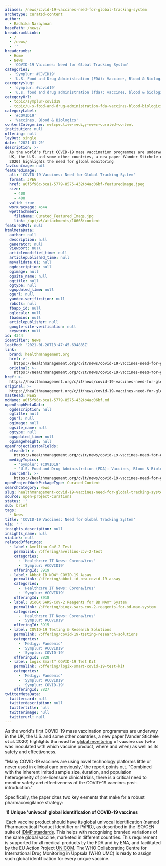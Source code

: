 ```yaml
---
aliases: /news/covid-19-vaccines-need-for-global-tracking-system
archetype: curated-content
author:
  - Radhika Narayanan
basePath: /news/
breadcrumbLinks:
  - /
  - /news/
  - ''
breadcrumbs:
  - Home
  - News
  - 'COVID-19 Vaccines: Need for Global Tracking System'
categories:
  - 'Symplur: #COVID19'
  - 'U.S. Food and Drug Administration (FDA): Vaccines, Blood & Biologics'
categorySlug:
  - 'symplur: #covid19'
  - 'u.s. food and drug administration (fda): vaccines, blood & biologics'
categoryUrl:
  - topic/symplur-covid19
  - topic/u-s-food-and-drug-administration-fda-vaccines-blood-biologics
categoryLabel:
  - '#COVID19'
  - 'Vaccines, Blood & Biologics'
contentCategories: netspective-medigy-news-curated-content
institution: null
offering: null
layOut: single
date: '2021-01-20'
description: >-
  As the world's first COVID-19 mass vaccination programmes are underway in the
  UK, the U.S. and some other countries, a new paper (Vander Stichele et al.
  2020) highlights the need for global monitoring
favIconImage: null
featuredImage:
  alt: 'COVID-19 Vaccines: Need for Global Tracking System'
  format: JPEG
  href: a0f5f96c-bca1-5779-8575-4324b4ac06bf-featuredImage.jpeg
  size:
    - 400
    - 400
  valid: true
  workPackage: 4344
  wpAttachment:
    fileName: Curated_Featured_Image.jpg
    link: /api/v3/attachments/10665/content
featuredPdf: null
htmlMetaData:
  author: null
  description: null
  generator: null
  viewport: null
  articlemodified_time: null
  articlepublished_time: null
  msvalidate.01: null
  ogdescription: null
  ogimage: null
  ogsite_name: null
  ogtitle: null
  ogtype: null
  ogupdated_time: null
  ogurl: null
  yandex-verification: null
  robots: null
  fbapp_id: null
  oglocale: null
  fbadmins: null
  articlepublisher: null
  google-site-verification: null
  keywords: null
id: 4344
identifier: News
lastMod: '2021-01-20T13:47:45.634886Z'
link:
  brand: healthmanagement.org
  href: >-
    https://healthmanagement.org/c/it/news/covid-19-vaccines-need-for-global-tracking-system
  original: >-
    https://healthmanagement.org/c/it/news/covid-19-vaccines-need-for-global-tracking-system
href: >-
  https://healthmanagement.org/c/it/news/covid-19-vaccines-need-for-global-tracking-system
original: >-
  https://healthmanagement.org/c/it/news/covid-19-vaccines-need-for-global-tracking-system
mastHead: NEWS
mdName: a0f5f96c-bca1-5779-8575-4324b4ac06bf.md
openGraphMetaData:
  ogdescription: null
  ogtitle: null
  ogurl: null
  ogimage: null
  ogsite_name: null
  ogtype: null
  ogupdated_time: null
  ogimageheight: null
openProjectCustomFields:
  cleanUrl: >-
    https://healthmanagement.org/c/it/news/covid-19-vaccines-need-for-global-tracking-system
  medigyTopics:
    - 'Symplur: #COVID19'
    - 'U.S. Food and Drug Administration (FDA): Vaccines, Blood & Biologics'
  sourceUrl: >-
    https://healthmanagement.org/c/it/news/covid-19-vaccines-need-for-global-tracking-system
openProjectWorkPackageType: Curated Content
searchCategory: News
slug: healthmanagement-covid-19-vaccines-need-for-global-tracking-system
source: open-project-curations
status: ''
sub: brief
tags:
  - News
title: 'COVID-19 Vaccines: Need for Global Tracking System'
via: ' '
insights_description: null
insights_name: null
viaLink: null
relatedOfferings:
  - label: Avellino CoV-2 Test
    permalink: /offering/avellino-cov-2-test
    categories:
      - 'Healthcare IT News: CoronaVirus'
      - 'Symplur: #COVID19'
    offeringId: 8919
  - label: Abbot ID NOW™ COVID-19 Assay
    permalink: /offering/abbot-id-now-covid-19-assay
    categories:
      - 'Healthcare IT News: CoronaVirus'
      - 'Symplur: #COVID19'
    offeringId: 8918
  - label: BioGX SARS-CoV-2 Reagents for BD MAX™ System
    permalink: /offering/biogx-sars-cov-2-reagents-for-bd-max-system
    categories:
      - 'Healthcare IT News: CoronaVirus'
      - 'Symplur: #COVID19'
    offeringId: 8915
  - label: COVID-19 Testing & Research Solutions
    permalink: /offering/covid-19-testing-research-solutions
    categories:
      - 'Medigy: Pandemic'
      - 'Symplur: #COVID19'
      - 'Symplur: COVID-19'
    offeringId: 8828
  - label: Logix Smart™ COVID-19 Test Kit
    permalink: /offering/logix-smart-covid-19-test-kit
    categories:
      - 'Medigy: Pandemic'
      - 'Symplur: #COVID19'
      - 'Symplur: COVID-19'
    offeringId: 8827
twitterMetaData:
  twittercard: null
  twitterdescription: null
  twittertitle: null
  twitterimage: null
  twitterurl: null
---
```

<p>As the world's first COVID-19 mass vaccination programmes are underway in the UK, the U.S. and some other countries, a new paper (Vander Stichele et al. 2020) highlights the need for <a href="https://healthmanagement.org/c/hospital/news/covid-19-vaccines-tracking-and-future-distribution">global monitoring</a> of vaccine use (who was inoculated with which vaccine product, where and when) as well as its safety and effectiveness.</p><p>"Many COVID-19 vaccines are using novel technology platforms little or never used in clinical care previously," the report points out. "Combined with the inherent limited sample size, duration, and population heterogeneity of pre-licensure clinical trials, there is a critical need to monitor safety and effectiveness of the COVID-19 vaccines post-introduction."</p><p>Specifically, the paper cites two key elements that make for a robust pharmacovigilance strategy:</p><p><strong>&nbsp;1) Unique 'univocal' global identification of COVID-19 vaccines</strong></p><p>&nbsp;Each vaccine product should have its global univocal identification (named Pharmaceutical Product Identifier or PhPID), as described in the ISO/CEN suite of <a href="https://www.ema.europa.eu/en/human-regulatory/overview/data-medicines-iso-idmp-standards-overview">IDMP standards</a>. This helps with recognising branded variations of the same global vaccine, marketed in different countries. This requirement is supported for all medical products by the FDA and by EMA, and facilitated by the EU Action Project <a href="https://unicom-project.eu/">UNICOM</a>. The WHO Collaborating Centre for International Drug Monitoring in Uppsala (WHO UMC) is ready to assign such global identification for every unique vaccine.</p>